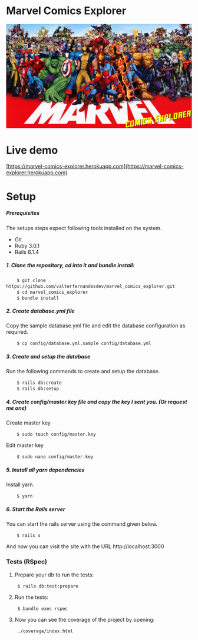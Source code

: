 # Marvel Comics Explorer
![alt text](app/assets/images/marvel_cover.png)

# Live demo
[https://marvel-comics-explorer.herokuapp.com](https://marvel-comics-explorer.herokuapp.com)

# Setup
##### Prerequisites

The setups steps expect following tools installed on the system.

- Git
- Ruby 3.0.1
- Rails 6.1.4

##### 1. Clone the repository, cd into it and bundle install:

        $ git clone https://github.com/valterfernandesdev/marvel_comics_explorer.git
        $ cd marvel_comics_explorer
        $ bundle install
##### 2. Create database.yml file

Copy the sample database.yml file and edit the database configuration as required.

        $ cp config/database.yml.sample config/database.yml

##### 3. Create and setup the database

Run the following commands to create and setup the database.

        $ rails db:create
        $ rails db:setup

##### 4. Create config/master.key file and copy the key I sent you. (Or request me one)

 Create master key

        $ sudo touch config/master.key
Edit master key

        $ sudo nano config/master.key
        
##### 5. Install all yarn dependencies

Install yarn.

        $ yarn
##### 6. Start the Rails server

You can start the rails server using the command given below.


        $ rails s

And now you can visit the site with the URL http://localhost:3000
        
### Tests (RSpec)

1. Prepare your db to run the tests:

        $ rails db:test:prepare

2. Run the tests:

        $ bundle exec rspec

3. Now you can see the coverage of the project by opening:

        ./coverage/index.html

